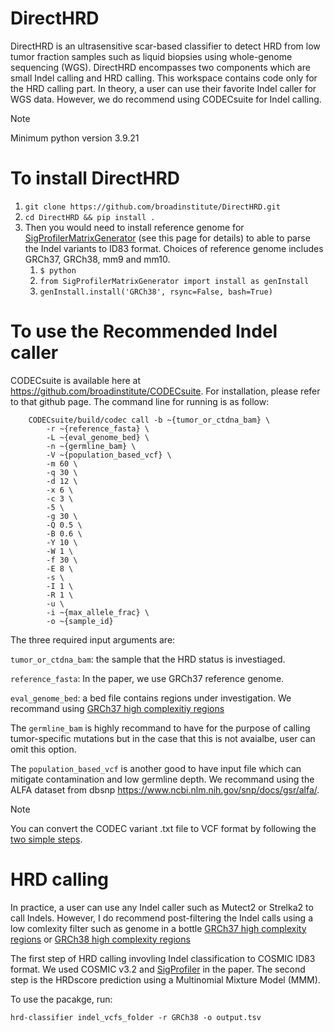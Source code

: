 # DirectHRD

DirectHRD is an ultrasensitive scar-based classifier to detect HRD from low tumor fraction samples such as liquid biopsies using whole-genome sequencing (WGS). DirectHRD encompasses two components which are small Indel calling and HRD calling. This workspace contains code only for the HRD calling part. In theory, a user can use their favorite Indel caller for WGS data. However, we do recommend using CODECsuite for Indel calling. 

> [!NOTE]
> Minimum python version 3.9.21 

# To install DirectHRD
  1. `git clone https://github.com/broadinstitute/DirectHRD.git`
  2. `cd DirectHRD && pip install .`
  3. Then you would need to install reference genome for [SigProfilerMatrixGenerator](https://github.com/AlexandrovLab/SigProfilerMatrixGenerator) (see this page for details) to able to parse the Indel variants to ID83 format. Choices of reference genome includes GRCh37, GRCh38, mm9 and mm10. 
     1. `$ python`
     2. `from SigProfilerMatrixGenerator import install as genInstall`
     3. `genInstall.install('GRCh38', rsync=False, bash=True)`
# To use the Recommended Indel caller
CODECsuite is available here at https://github.com/broadinstitute/CODECsuite. For installation, please refer to that github page. The command line for running is as follow: 

        CODECsuite/build/codec call -b ~{tumor_or_ctdna_bam} \
            -r ~{reference_fasta} \
            -L ~{eval_genome_bed} \
            -n ~{germline_bam} \
            -V ~{population_based_vcf} \
            -m 60 \
            -q 30 \
            -d 12 \
            -x 6 \
            -c 3 \
            -5 \
            -g 30 \
            -Q 0.5 \
            -B 0.6 \
            -Y 10 \
            -W 1 \
            -f 30 \
            -E 8 \
            -s \
            -I 1 \
            -R 1 \
            -u \
            -i ~{max_allele_frac} \
            -o ~{sample_id}
The three required input arguments are: 

`tumor_or_ctdna_bam`: the sample that the HRD status is investiaged. 

`reference_fasta`: In the paper, we use GRCh37 reference genome. 

`eval_genome_bed`: a bed file contains regions under investigation. We recommand using [GRCh37 high complexitiy regions](https://ftp-trace.ncbi.nlm.nih.gov/giab/ftp/release/genome-stratifications/v3.0/GRCh37/LowComplexity/GRCh37_notinAllTandemRepeatsandHomopolymers_slop5.bed.gz)

The `germline_bam` is highly recommand to have for the purpose of calling tumor-specific mutations but in the case that this is not avaialbe, user can omit this option. 

The `population_based_vcf` is another good to have input file which can mitigate contamination and low germline depth. We recommand using the ALFA dataset from dbsnp https://www.ncbi.nlm.nih.gov/snp/docs/gsr/alfa/.  

> [!Note]
> You can convert the CODEC variant .txt file to VCF format by following the [two simple steps](https://github.com/broadinstitute/CODECsuite?tab=readme-ov-file#reformatting-codec-sfc-variant-output-into-maf-or-vcf-format). 

# HRD calling

In practice, a user can use any Indel caller such as Mutect2 or Strelka2 to call Indels. However, I do recommend post-filtering the Indel calls using a low comlexity filter such as genome in a bottle [GRCh37 high complexity regions](https://ftp-trace.ncbi.nlm.nih.gov/giab/ftp/release/genome-stratifications/v3.0/GRCh37/LowComplexity/GRCh37_notinAllTandemRepeatsandHomopolymers_slop5.bed.gz) or [GRCh38 high complexity regions](https://ftp-trace.ncbi.nlm.nih.gov/giab/ftp/release/genome-stratifications/v3.0/GRCh38/LowComplexity/GRCh38_notinAllTandemRepeatsandHomopolymers_slop5.bed.gz)

The first step of HRD calling invovling Indel classification to COSMIC ID83 format. We used COSMIC v3.2 and [SigProfiler](https://cancer.sanger.ac.uk/signatures/tools/) in the paper. The second step is the HRDscore prediction using a Multinomial Mixture Model (MMM).

To use the pacakge, run: 

`hrd-classifier indel_vcfs_folder -r GRCh38 -o output.tsv`


